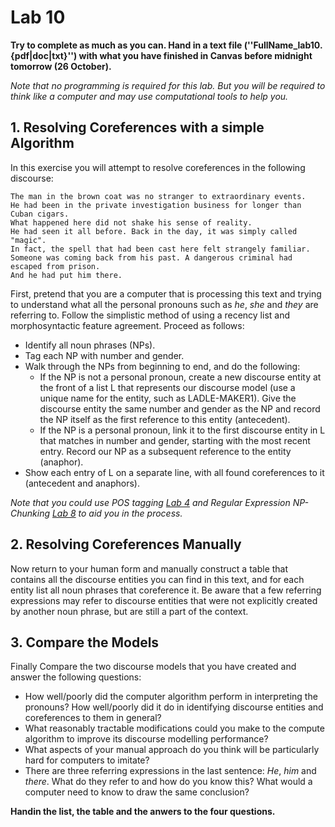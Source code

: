 # Lab 10

**Try to complete as much as you can. Hand in a **text** file (''FullName_lab10.{pdf|doc|txt}'') with what you have finished in Canvas before midnight tomorrow (26 October).**

_*Note that no programming is required for this lab. But you will be required to think like a computer and may use computational tools to help you.*_


## 1. Resolving Coreferences with a simple Algorithm

In this exercise you will attempt to resolve coreferences in the following discourse:

```
The man in the brown coat was no stranger to extraordinary events. 
He had been in the private investigation business for longer than Cuban cigars. 
What happened here did not shake his sense of reality. 
He had seen it all before. Back in the day, it was simply called "magic". 
In fact, the spell that had been cast here felt strangely familiar. 
Someone was coming back from his past. A dangerous criminal had escaped from prison. 
And he had put him there.
```

First, pretend that you are a computer that is processing this text and trying to understand what all the personal pronouns such as _he_, _she_ and _they_ are referring to. Follow the simplistic method of using a recency list and morphosyntactic feature agreement. Proceed as follows:

  * Identify all noun phrases (NPs).
  * Tag each NP with number and gender.
  * Walk through the NPs from beginning to end, and do the following:
    - If the NP is not a personal pronoun, create a new discourse entity at the front of a list L that represents our discourse model (use a unique name for the entity, such as LADLE-MAKER1). Give the discourse entity the same number and gender as the NP and record the NP itself as the first reference to this entity (antecedent).
    - If the NP is a personal pronoun, link it to the first discourse entity in L that matches in number and gender, starting with the most recent entry. Record our NP as a subsequent reference to the entity (anaphor).
  * Show each entry of L on a separate line, with all found coreferences to it (antecedent and anaphors).

_*Note* that you could use POS tagging [Lab 4](Lab4.md) and Regular Expression NP-Chunking [Lab 8](Lab8.md) to aid you in the process._

## 2. Resolving Coreferences Manually

Now return to your human form and manually construct a table that contains all the discourse entities you can find in this text, and for each entity list all noun phrases that coreference it. Be aware that a few referring expressions may refer to discourse entities that were not explicitly created by another noun phrase, but are still a part of the context.

## 3. Compare the Models

Finally Compare the two discourse models that you have created and answer the following questions:
  - How well/poorly did the computer algorithm perform in interpreting the pronouns? How well/poorly did it do in identifying discourse entities and coreferences to them in general?
  - What reasonably tractable modifications could you make to the compute algorithm to improve its discourse modelling performance?
  - What aspects of your manual approach do you think will be particularly hard for computers to imitate?
  - There are three referring expressions in the last sentence: _He_, _him_ and _there_. What do they refer to and how do you know this? What would a computer need to know to draw the same conclusion?

  **Handin the list, the table and the anwers to the four questions.**
